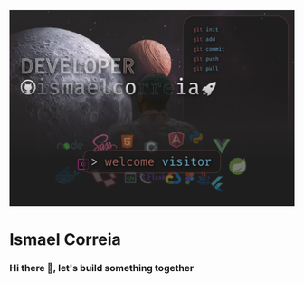 ![Designer and Developer](https://github.com/ismaelcorreia/ismaelcorreia/blob/main/github%20background%201.png)

# Ismael Correia
### Hi there 👋, let's build something together

<!--
**ismaelcorreia/ismaelcorreia** is a ✨ _special_ ✨ repository because its `README.md` (this file) appears on your GitHub profile.

Here are some ideas to get you started:

- 🔭 I’m currently working on ...
- 🌱 I’m currently learning ...
- 👯 I’m looking to collaborate on ...
- 🤔 I’m looking for help with ...
- 💬 Ask me about ...
- 📫 How to reach me: ...
- 😄 Pronouns: ...
- ⚡ Fun fact: ...
-->
